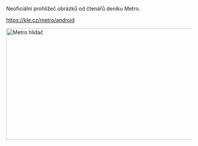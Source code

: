 Neoficiální prohlížeč obrázků od čtenářů deníku Metro.

https://kle.cz/metro/android

<a href="https://kle.cz/metro/android">
  <img src="https://kle.cz/metro/metro.png" width="600" height="300" alt="Metro hlídač" />
</a>
